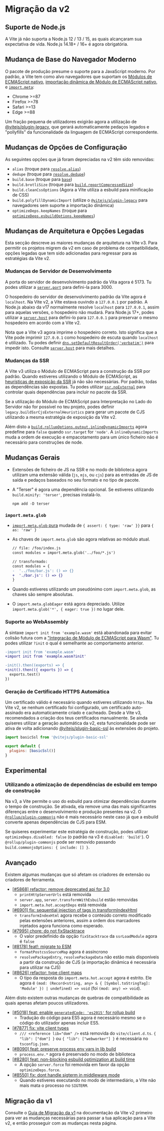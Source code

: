 # Migração da v2

## Suporte de Node.js

A Vite já não suporta a Node.js 12 / 13 / 15, as quais alcançaram sua expectativa de vida. Node.js 14.18+ / 16+ é agora obrigatória.

## Mudança de Base do Navegador Moderno

O pacote de produção presume o suporte para a JavaScript moderno. Por padrão, a Vite tem como alvo navegadores que suportam os [Módulos de ECMAScript nativo](https://caniuse.com/es6-module), [importação dinâmica de Módulo de ECMAScript nativo](https://caniuse.com/es6-module-dynamic-import), e [`import.meta`](https://caniuse.com/mdn-javascript_operators_import_meta):

- Chrome >=87
- Firefox >=78
- Safari >=13
- Edge >=88

Um fração pequena de utilizadores exigirão agora a utilização de [@vitejs/plugin-legacy](https://github.com/vitejs/vite/tree/main/packages/plugin-legacy), que gerará automaticamente pedaços legados e "pollyfills" da funcionalidade da linguagem de ECMAScript correspondente.

## Mudanças de Opções de Configuração

As seguintes opções que já foram depreciadas na v2 têm sido removidas:

- `alias` (troque para [`resolve.alias`](../config/shared-options.md#resolve-alias))
- `dedupe` (troque para [`resolve.dedupe`](../config/shared-options.md#resolve-dedupe))
- `build.base` (troque para [`base`](../config/shared-options.md#base))
- `build.brotliSize` (troque para [`build.reportCompressedSize`](../config/build-options.md#build-reportcompressedsize))
- `build.cleanCssOptions` (Agora a Vite utiliza a esbuild para minificação de CSS)
- `build.polyfillDynamicImport` (utilize o [`@vitejs/plugin-legacy`](https://github.com/vitejs/vite/tree/main/packages/plugin-legacy) para navegadores sem suporte a importação dinâmica)
- `optimizeDeps.keepNames` (troque para [`optimizeDeps.esbuildOptions.keepNames`](../config/dep-optimization-options.md#optimizedeps-esbuildoptions))

## Mudanças de Arquitetura e Opções Legadas

Esta secção descreve as maiores mudanças de arquitetura na Vite v3. Para permitir os projetos migrem da v2 em caso de problema de compatibilidade, opções legadas que tem sido adicionadas para regressar para as estratégias da Vite v2.

### Mudanças de Servidor de Desenvolvimento

A porta do servidor de desenvolvimento padrão da Vita agora é 5173. Tu podes utilizar a [`server.port`](../config/server-options.md#server-port) para defini-la para 3000.

O hospedeiro do servidor de desenvolvimento padrão da Vite agora é `localhost`. Na Vite v2, a Vite estava ouvindo a `127.0.0.1` por padrão. A Node.js abaixo da v17 normalmente resolve `localhost` para `127.0.0.1`, assim para aquelas versões, o hospedeiro não mudará. Para Node.js 17+, podes utilizar a [`server.host`](../config/server-options.md#server-host) para defini-lo para `127.0.0.1` para preservar o mesmo hospedeiro em acordo com a Vite v2.

Nota que a Vite v3 agora imprime o hospedeiro correto. Isto significa que a Vite pode imprimir `127.0.0.1` como hospedeiro de escuta quando `localhost` é utilizado. Tu podes definir [`dns.setDefaultResultOrder('verbatim')`](https://nodejs.org/api/dns.html#dns_dns_setdefaultresultorder_order) para impedir isto. Consulte [`server.host`](../config/server-options.md#server-host) para mais detalhes.

### Mudanças da SSR

A Vite v3 utiliza o Módulo de ECMAScript para a construção da SSR por padrão. Quando estiveres utilizando o Módulo de ECMAScript, as [heurísticas de exposição da SSR](https://vitejs.dev/guide/ssr.html#ssr-externals) já não são necessárias. Por padrão, todas as dependências são expostas. Tu podes utilizar [`ssr.noExternal`](../config/ssr-options.md#ssr-noexternal) para controlar quais dependências para incluir no pacote da SSR.

Se a utilização do Módulo de ECMAScript para Interpretação no Lado do Servidor não for possível no teu projeto, podes definir `legacy.buildSsrCjsExternalHeuristics` para gerar um pacote de CJS utilizando a mesma estratégia de exposição da Vite v2.

Além disto a [`build.rollupOptions.output.inlineDynamicImports`](https://rollupjs.org/guide/en/#outputinlinedynamicimports) agora predefine para `false` quando `ssr.target` for `'node'`. A `inlineDynamicImports` muda a ordem de execução e empacotamento para um único ficheiro não é necessário para construções de node.

## Mudanças Gerais

- Extensões de ficheiro de JS na SSR e no modo de biblioteca agora utilizam uma extensão válida (`js`, `mjs`, ou `cjs`) para as entradas de JS de saída e pedaços baseados no seu formato e no tipo de pacote.
- A "Terser" é agora uma dependência opcional. Se estiveres utilizando `build.minify: 'terser'`, precisas instalá-lo.

  ```shell
  npm add -D terser
  ```

### `import.meta.glob`

- [`import.meta.glob` pura](features.md#glob-importa-como) mudada de `{ assert: { type: 'raw' }}` para `{ as: 'raw' }`
- As chaves de `import.meta.glob` são agora relativas ao módulo atual.

  ```diff
  // file: /foo/index.js
  const modules = import.meta.glob('../foo/*.js')

  // transformado:
  const modules = {
  -  '../foo/bar.js': () => {}
  +  './bar.js': () => {}
  }
  ```

- Quando estiveres utilizando um pseudónimo com `import.meta.glob`, as chaves são sempre absolutas.
- O `import.meta.globEager` está agora depreciado. Utilize `import.meta.glob('*', { eager: true })` no lugar dele.

### Suporte ao WebAssembly

A sintaxe `import init from 'example.wasm'` está abandonada para evitar colisão futura com a ["Integração de Módulo de ECMAScript para Wasm"](https://github.com/WebAssembly/esm-integration).
Tu podes utilizar `?init` o qual é semelhante ao comportamento anterior.

```diff
-import init from 'example.wasm'
+import init from 'example.wasm?init'

-init().then((exports) => {
+init().then(({ exports }) => {
  exports.test()
})
```

### Geração de Certificado HTTPS Automática

Um certificado válido é necessário quando estiveres utilizando `https`. Na Vite v2, se nenhum certificado foi configurado, um certificado auto-assinado era automaticamente criado e cacheado.
Desde a Vite v3, recomendados a criação dos teus certificados manualmente. Se ainda quiseres utilizar a geração automática da v2, esta funcionalidade pode ser ativa de volta adicionando [@vitejs/plugin-basic-ssl](https://github.com/vitejs/vite-plugin-basic-ssl) às extensões do projeto.

```js
import basicSsl from '@vitejs/plugin-basic-ssl'

export default {
  plugins: [basicSsl()]
}
```

## Experimental

### Utilizando a otimização de dependências de esbuild em tempo de construção

Na v3, a Vite permite o uso do esbuild para otimizar dependências durante o tempo de construção. Se ativada, ela remove uma das mais significantes diferenças entre o desenvolvimento e produção presentes na v2. O [`@rollup/plugin-commonjs`](https://github.com/rollup/plugins/tree/master/packages/commonjs) não é mais necessário neste caso já que a esbuild converte apenas dependências de CJS para ESM.

Se quiseres experimentar este estratégia de construção, podes utilizar `optimizeDeps.disabled: false` (o padrão na v3 é `disabled: 'build'`). O `@rollup/plugin-commonjs` pode ser removido passando `build.commonjsOptions: { include: [] }`.

## Avançado

Existem algumas mudanças que só afetam os criadores de extensão ou criadores de ferramenta.

- [[#5868] refactor: remove deprecated api for 3.0](https://github.com/vitejs/vite/pull/5868)
  - `printHttpServerUrls` está removida
  - `server.app`, `server.transformWithEsbuild` estão removidas
  - `import.meta.hot.acceptDeps` está removida
- [[#6901] fix: sequential injection of tags in transformIndexHtml](https://github.com/vitejs/vite/pull/6901)
  - `transformIndexHtml` agora recebe o conteúdo correto modificado pelas extensões anteriores, assim a ordem dos marcadores injetados agora funciona como esperado.
- [[#7995] chore: do not fixStacktrace](https://github.com/vitejs/vite/pull/7995)
  - O valor predefinido da opção `fixStacktrace` da `ssrLoadModule` agora é `false`
- [[#8178] feat!: migrate to ESM](https://github.com/vitejs/vite/pull/8178)
  - `formatPostcssSourceMap` agora é assíncrono
  - `resolvePackageEntry`, `resolvePackageData` não estão mais disponíveis a partir da construção de CJS (a importação dinâmica é necessária para utilizar na CJS)
- [[#8626] refactor: type client maps](https://github.com/vitejs/vite/pull/8626)
  - O tipo da resposta do `import.meta.hot.accept` agora é estrito. Ele agora é `(mod: (Record<string, any> & { [Symbol.toStringTag]: 'Module' }) | undefined) => void` (foi `(mod: any) => void`).

Além disto existem outras mudanças de quebras de compatibilidade as quais apenas afetam poucos utilizadores.

- [[#5018] feat: enable `generatedCode: 'es2015'` for rollup build](https://github.com/vitejs/vite/pull/5018)
  - Tradução do código para ES5 agora é necessário mesmo se o código do utilizador apenas incluir ES5.
- [[#7877] fix: vite client types](https://github.com/vitejs/vite/pull/7877)
  - `/// <reference lib="dom" />` está removida do `vite/client.d.ts`. `{ "lib": ["dom"] }` ou `{ "lib": ["webworker"] }` é necessária no `tsconfig.json`.
- [[#8090] feat: preserve process env vars in lib build](https://github.com/vitejs/vite/pull/8090)
  - `process.env.*` agora é preservado no modo de biblioteca
- [[#8280] feat: non-blocking esbuild optimization at build time](https://github.com/vitejs/vite/pull/8280)
  - A opção `server.force` foi removida em favor da opção `optimizeDeps.force`.
- [[#8550] fix: dont handle sigterm in middleware mode](https://github.com/vitejs/vite/pull/8550)
  - Quando estiveres executando no modo de intermediário, a Vite não mais mata o processo no `SIGTERM`.

## Migração da v1

Consulte o [Guia de Migração da v1](https://v2.vitejs.dev/guide/migration.html) na documentação da Vite v2 primeiro para ver as mudanças necessárias para passar a tua aplicação para a Vite v2, e então prosseguir com as mudanças nesta página.

